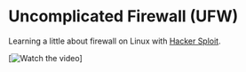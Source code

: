# Uncomplicated Firewall (UFW)

Learning a little about firewall on Linux with [Hacker Sploit](https://www.youtube.com/@HackerSploit).


[![Watch the video](https://youtu.be/f9-iYQ25K-g)]

